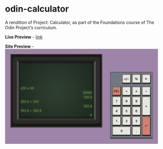 # odin-calculator

A rendition of Project: Calculator, as part of the Foundations course of The Odin Project's curriculum.

**Live Preview** - [link](https://melowoof.github.io/odin-calculator/)

**Site Preview** - ![site preview](image-2.png)